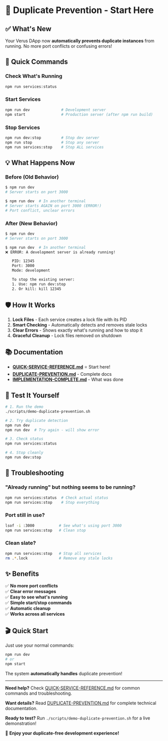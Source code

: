 # 🚀 Duplicate Prevention - Start Here

## ✅ What's New

Your Verus DApp now **automatically prevents duplicate instances** from running. No more port conflicts or confusing errors!

## 🎯 Quick Commands

### Check What's Running
```bash
npm run services:status
```

### Start Services
```bash
npm run dev              # Development server
npm start                # Production server (after npm run build)
```

### Stop Services
```bash
npm run dev:stop         # Stop dev server
npm run stop             # Stop any server
npm run services:stop    # Stop ALL services
```

## 💡 What Happens Now

### Before (Old Behavior)
```bash
$ npm run dev
# Server starts on port 3000

$ npm run dev  # In another terminal
# Server starts AGAIN on port 3000 (ERROR!)
# Port conflict, unclear errors
```

### After (New Behavior)
```bash
$ npm run dev
# Server starts on port 3000

$ npm run dev  # In another terminal
❌ ERROR: A development server is already running!

   PID: 12345
   Port: 3000
   Mode: development

   To stop the existing server:
   1. Use: npm run dev:stop
   2. Or kill: kill 12345
```

## 🛡️ How It Works

1. **Lock Files** - Each service creates a lock file with its PID
2. **Smart Checking** - Automatically detects and removes stale locks
3. **Clear Errors** - Shows exactly what's running and how to stop it
4. **Graceful Cleanup** - Lock files removed on shutdown

## 📚 Documentation

- **[QUICK-SERVICE-REFERENCE.md](./QUICK-SERVICE-REFERENCE.md)** ⭐ Start here!
- **[DUPLICATE-PREVENTION.md](./DUPLICATE-PREVENTION.md)** - Complete docs
- **[IMPLEMENTATION-COMPLETE.md](./IMPLEMENTATION-COMPLETE.md)** - What was done

## 🧪 Test It Yourself

```bash
# 1. Run the demo
./scripts/demo-duplicate-prevention.sh

# 2. Try duplicate detection
npm run dev
npm run dev  # Try again - will show error

# 3. Check status
npm run services:status

# 4. Stop cleanly
npm run dev:stop
```

## 🔧 Troubleshooting

### "Already running" but nothing seems to be running?
```bash
npm run services:status  # Check actual status
npm run services:stop    # Stop everything
```

### Port still in use?
```bash
lsof -i :3000           # See what's using port 3000
npm run services:stop   # Clean stop
```

### Clean slate?
```bash
npm run services:stop   # Stop all services
rm .*.lock              # Remove any stale locks
```

## ✨ Benefits

✅ **No more port conflicts**  
✅ **Clear error messages**  
✅ **Easy to see what's running**  
✅ **Simple start/stop commands**  
✅ **Automatic cleanup**  
✅ **Works across all services**  

## 🎬 Quick Start

Just use your normal commands:

```bash
npm run dev
# or
npm start
```

The system **automatically handles** duplicate prevention!

---

**Need help?** Check [QUICK-SERVICE-REFERENCE.md](./QUICK-SERVICE-REFERENCE.md) for common commands and troubleshooting.

**Want details?** Read [DUPLICATE-PREVENTION.md](./DUPLICATE-PREVENTION.md) for complete technical documentation.

**Ready to test?** Run `./scripts/demo-duplicate-prevention.sh` for a live demonstration!

🎉 **Enjoy your duplicate-free development experience!**




